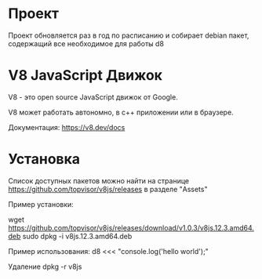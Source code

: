 Проект
============
Проект обновляется раз в год по расписанию и собирает debian пакет, содержащий все необходимое для работы d8

V8 JavaScript Движок
=============

V8 - это open source JavaScript движок от Google.

V8 может работать автономно, в c++ приложении или в браузере.

Документация: https://v8.dev/docs


Установка
=============

Список доступных пакетов можно найти на странице https://github.com/topvisor/v8js/releases в разделе "Assets"

Пример установки:

  wget https://github.com/topvisor/v8js/releases/download/v1.0.3/v8js.12.3.amd64.deb
  sudo dpkg -i v8js.12.3.amd64.deb

Пример использования:
  d8 <<< "console.log('hello world');"

Удаление
  dpkg -r v8js
